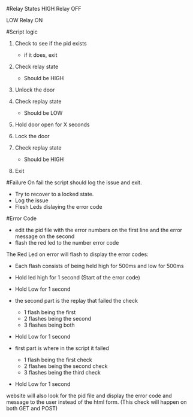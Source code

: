 #Relay States
HIGH Relay OFF

LOW Relay ON

#Script logic
1. Check to see if the pid exists
    - if it does, exit

2. Check relay state
    - Should be HIGH

3. Unlock the door

4. Check replay state
    - Should be LOW

5. Hold door open for X seconds

6. Lock the door

7. Check replay state
    - Should be HIGH

8. Exit

#Failure
On fail the script should log the issue and exit.
 - Try to recover to a locked state.
 - Log the issue
 - Flesh Leds dislaying the error code


#Error Code
- edit the pid file with the error numbers on the first line and the error
  message on the second
- flash the red led to the number error code


The Red Led on error will flash to display the error codes:

- Each flash consists of being held high for 500ms and low for 500ms

- Hold led high for 1 second (Start of the error code)

- Hold Low for 1 second

- the second part is the replay that failed the check
    - 1 flash being the first
    - 2 flashes being the second
    - 3 flashes being both

- Hold Low for 1 second

- first part is where in the script it failed
    - 1 flash being the first check
    - 2 flashes being the second check
    - 3 flashes being the third check

- Hold Low for 1 second

website will also look for the pid file and display the error code and message
to the user instead of the html form. (This check will happen on both GET and
POST)

